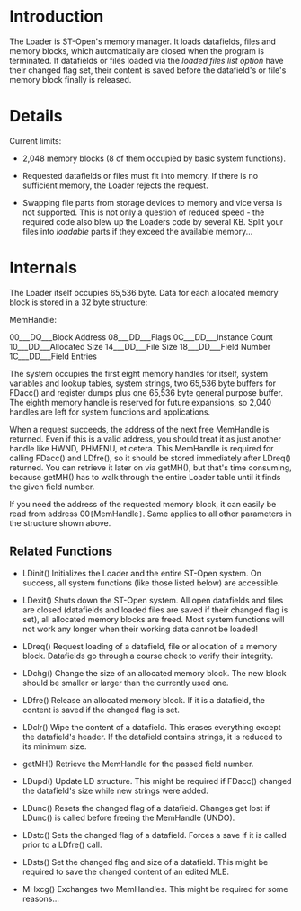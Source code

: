 # Introduction #

The Loader is ST-Open's memory manager. It loads datafields, files and memory blocks, which automatically are closed when the program is terminated. If datafields or files loaded via the _loaded files list option_ have their changed flag set, their content is saved before the datafield's or file's memory block finally is released.


# Details #

Current limits:

  * 2,048 memory blocks (8 of them occupied by basic system functions).

  * Requested datafields or files must fit into memory. If there is no sufficient memory, the Loader rejects the request.

  * Swapping file parts from storage devices to memory and vice versa is not supported. This is not only a question of reduced speed - the required code also blew up the Loaders code by several KB. Split your files into _loadable_ parts if they exceed the available memory...


# Internals #

The Loader itself occupies 65,536 byte. Data for each allocated memory block is stored in a 32 byte structure:

MemHandle:

00___DQ___Block Address
08___DD___Flags
0C___DD___Instance Count
10___DD___Allocated Size
14___DD___File Size
18___DD___Field Number
1C___DD___Field Entries

The system occupies the first eight memory handles for itself, system variables and lookup tables, system strings, two 65,536 byte buffers for FDacc() and register dumps plus one 65,536 byte general purpose buffer. The eighth memory handle is reserved for future expansions, so 2,040 handles are left for system functions and applications.

When a request succeeds, the address of the next free MemHandle is returned. Even if this is a valid address, you should treat it as just another handle like HWND, PHMENU, et cetera. This MemHandle is required for calling FDacc() and LDfre(), so it should be stored immediately after LDreq() returned. You can retrieve it later on via getMH(), but that's time consuming, because getMH() has to walk through the entire Loader table until it finds the given field number.

If you need the address of the requested memory block, it can easily be read from address 00`[`MemHandle`]`. Same applies to all other parameters in the structure shown above.

## Related Functions ##

  * LDinit() Initializes the Loader and the entire ST-Open system. On success, all system functions (like those listed below) are accessible.

  * LDexit() Shuts down the ST-Open system. All open datafields and files are closed (datafields and loaded files are saved if their changed flag is set), all allocated memory blocks are freed. Most system functions will not work any longer when their working data cannot be loaded!

  * LDreq() Request loading of a datafield, file or allocation of a memory block. Datafields go through a course check to verify their integrity.

  * LDchg() Change the size of an allocated memory block. The new block should be smaller or larger than the currently used one.

  * LDfre() Release an allocated memory block. If it is a datafield, the content is saved if the changed flag is set.

  * LDclr() Wipe the content of a datafield. This erases everything except the datafield's header. If the datafield contains strings, it is reduced to its minimum size.

  * getMH() Retrieve the MemHandle for the passed field number.

  * LDupd() Update LD structure. This might be required if FDacc() changed the datafield's size while new strings were added.

  * LDunc() Resets the changed flag of a datafield. Changes get lost if LDunc() is called before freeing the MemHandle (UNDO).

  * LDstc() Sets the changed flag of a datafield. Forces a save if it is called prior to a LDfre() call.

  * LDsts() Set the changed flag and size of a datafield. This might be required to save the changed content of an edited MLE.

  * MHxcg() Exchanges two MemHandles. This might be required for some reasons...
